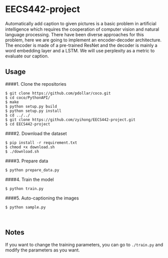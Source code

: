 # EECS442-project
Automatically add caption to given pictures is a basic problem in artiﬁcial 
intelligence which requires the cooperation of computer vision and natural 
language processing. There have been diverse approaches for this problem, here 
we are going to implement an encoder-decoder architecture. The encoder is made of 
a pre-trained ResNet and the decoder is mainly a word embedding layer and a LSTM. 
We will use perplexity as a metric to evaluate our caption.

## Usage

####1. Clone the repositories
```angular2
$ git clone https://github.com/pdollar/coco.git
$ cd coco/PythonAPI/
$ make
$ python setup.py build
$ python setup.py install
$ cd ../../
$ git clone https://github.com/zyihong/EECS442-project.git
$ cd EECS442-project
```

####2. Download the dataset
```angular2
$ pip install -r requirement.txt
$ chmod +x download.sh
$ ./download.sh
```

####3. Prepare data
```angular2
$ python prepare_data.py
```

####4. Train the model
```angular2
$ python train.py
```

####5. Auto-captioning the images
```angular2
$ python sample.py
```

<br>

## Notes
If you want to change the training parameters, 
you can go to `./train.py` and modify the parameters as you want.